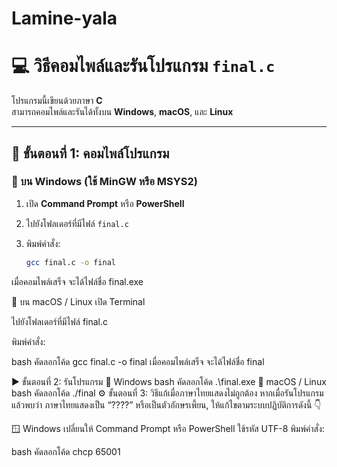 # Lamine-yala
# 💻 วิธีคอมไพล์และรันโปรแกรม `final.c`

โปรแกรมนี้เขียนด้วยภาษา **C**  
สามารถคอมไพล์และรันได้ทั้งบน **Windows**, **macOS**, และ **Linux**

---

## 🧩 ขั้นตอนที่ 1: คอมไพล์โปรแกรม

### 🔹 บน **Windows** (ใช้ MinGW หรือ MSYS2)

1. เปิด **Command Prompt** หรือ **PowerShell**  
2. ไปยังโฟลเดอร์ที่มีไฟล์ `final.c`  
3. พิมพ์คำสั่ง:

   ```bash
   gcc final.c -o final
เมื่อคอมไพล์เสร็จ จะได้ไฟล์ชื่อ final.exe

🔹 บน macOS / Linux
เปิด Terminal

ไปยังโฟลเดอร์ที่มีไฟล์ final.c

พิมพ์คำสั่ง:

bash
คัดลอกโค้ด
gcc final.c -o final
เมื่อคอมไพล์เสร็จ จะได้ไฟล์ชื่อ final

▶️ ขั้นตอนที่ 2: รันโปรแกรม
💠 Windows
bash
คัดลอกโค้ด
.\final.exe
💠 macOS / Linux
bash
คัดลอกโค้ด
./final
⚙️ ขั้นตอนที่ 3: วิธีแก้เมื่อภาษาไทยแสดงไม่ถูกต้อง
หากเมื่อรันโปรแกรมแล้วพบว่า ภาษาไทยแสดงเป็น “????” หรือเป็นตัวอักษรเพี้ยน,
ให้แก้ไขตามระบบปฏิบัติการดังนี้ 👇

🪟 Windows
เปลี่ยนให้ Command Prompt หรือ PowerShell ใช้รหัส UTF-8
พิมพ์คำสั่ง:

bash
คัดลอกโค้ด
chcp 65001